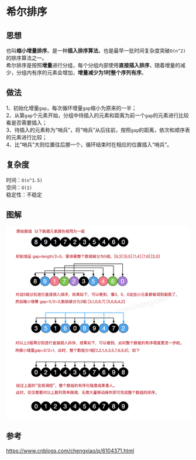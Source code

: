 # 希尔排序
## 思想
也叫<b>缩小增量排序</b>。是一种<b>插入排序算法</b>。也是最早一批时间复杂度突破`O(n^2)`的排序算法之一。<br>
希尔排序是按照<b>增量</b>进行分组，每个分组内部使用<b>直接插入排序</b>，随着增量的减少，分组内有序的元素会增加，<b>增量减少为1时整个序列有序</b>。
## 做法
1、初始化增量`gap`，每次循环增量`gap`缩小为原来的一半；<br>
2、从第`gap`个元素开始，分组中待插入的元素和距离为前一个`gap`的元素进行比较看是否需要插入；<br>
3、待插入的元素称为“哨兵”，将“哨兵”从后往前，按照`gap`的距离，依次和顺序表的元素进行比较；<br>
4、比“哨兵”大则位置往后挪一个，循环结束时在相应的位置插入“哨兵”。<br>

## 复杂度
时间：`O(n^1.5)` <br>
空间：`O(1)`<br>
稳定性：不稳定

## 图解
<img src="../../figures/shell_sort_0.png"/>

## 参考
https://www.cnblogs.com/chengxiao/p/6104371.html